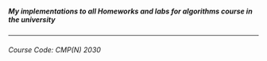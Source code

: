 ##### My implementations to all Homeworks and labs for algorithms course in the university

---

###### Course Code: CMP(N) 2030
